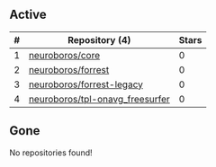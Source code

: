 ## Active
| # | Repository (4) | Stars |
| --- | --- | --- |
| 1 | [neuroboros/core](https://gin.g-node.org/neuroboros/core) | 0 |
| 2 | [neuroboros/forrest](https://gin.g-node.org/neuroboros/forrest) | 0 |
| 3 | [neuroboros/forrest-legacy](https://gin.g-node.org/neuroboros/forrest-legacy) | 0 |
| 4 | [neuroboros/tpl-onavg_freesurfer](https://gin.g-node.org/neuroboros/tpl-onavg_freesurfer) | 0 |

## Gone
No repositories found!

